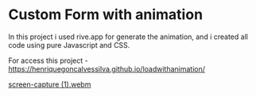 # Custom Form with animation

In this project i used rive.app for generate the animation,  and i created all code using pure Javascript and CSS. 

For access this project - https://henriquegoncalvessilva.github.io/loadwithanimation/

[screen-capture (1).webm](https://github.com/henriquegoncalvessilva/loadwithanimation/assets/22183306/5fc07fd5-0862-47e1-a147-7e92a7e34c26)
